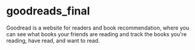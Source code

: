 # goodreads_final
Goodread is a website for readers and book recommendation, where you can see what books your friends are reading and track the books you're reading, have read, and want to read. 
